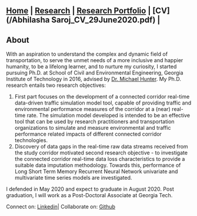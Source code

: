 ## [Home](README.md) | [Research](/research_basic.md) | [Research Portfolio](/research.md) | [CV](/Abhilasha Saroj_CV_29June2020.pdf) |
 
## About
With an aspiration to understand the complex and dynamic field of transportation, to serve the unmet needs of a more inclusive and happier humanity, to be a lifelong learner, and to nurture my curiosity, I started pursuing Ph.D. at School of Civil and Environmental Engineering, Georgia Institute of Technology in 2016, advised by [Dr. Michael Hunter](https://ce.gatech.edu/people/Faculty/811/overview). My Ph.D. research entails two research objectives:
1. First part focuses on the development of a connected corridor real-time data-driven traffic simulation model tool, capable of providing traffic and environmental performance measures of the corridor at a (near) real-time rate. The simulation model developed is intended to be an effective tool that can be used by research practitioners and transportation organizations to simulate and measure environmental and traffic performance related impacts of different connected corridor technologies. 
2. Discovery of data gaps in the real-time raw data streams received from the study corridor motivated second research objective - to investigate the connected corridor real-time data loss characteristics to provide a suitable data imputation methodology. Towards this, performance of Long Short Term Memory Recurrent Neural Network univariate and multivariate time series models are investigated.

I defended in May 2020 and expect to graduate in August 2020. Post graduation, I will work as a Post-Doctoral Associate at Georgia Tech.

Connect on: [Linkedin](https://www.linkedin.com/in/abhilasha-saroj-gatech/)| Collaborate on: [Github](https://github.com/abhilashasaroj)
